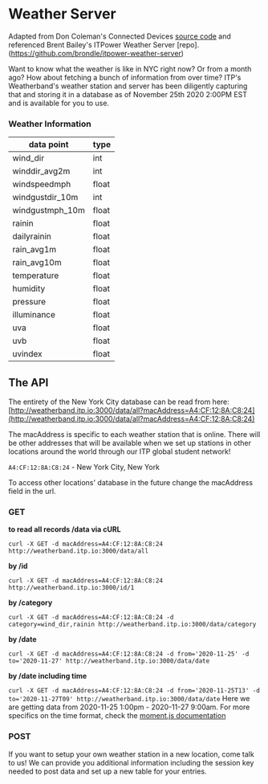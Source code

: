 # Weather Server

Adapted from Don Coleman's Connected Devices [source code](https://github.com/don/itp-connected-devices) and referenced Brent Bailey's ITPower Weather Server [repo].(https://github.com/brondle/itpower-weather-server)

Want to know what the weather is like in NYC right now? Or from a month ago? How about fetching a bunch of information from over time? ITP's Weatherband's weather station and server has been diligently capturing that and storing it in a database as of November 25th 2020 2:00PM EST and is available for you to use.

### Weather Information
| data point      | type  |
|-----------------|-------|
| wind_dir        | int   |
| winddir_avg2m   | int   |
| windspeedmph    | float |
| windgustdir_10m | int   |
| windgustmph_10m | float |
| rainin          | float |
| dailyrainin     | float |
| rain_avg1m      | float |
| rain_avg10m     | float |
| temperature     | float |
| humidity        | float |
| pressure        | float |
| illuminance     | float |
| uva             | float |
| uvb             | float |
| uvindex         | float |

## The API

The entirety of the New York City database can be read from here: 
[http://weatherband.itp.io:3000/data/all?macAddress=A4:CF:12:8A:C8:24](http://weatherband.itp.io:3000/data/all?macAddress=A4:CF:12:8A:C8:24)

The macAddress is specific to each weather station that is online. There will be other addresses that will be available when we set up stations in other locations around the world through our ITP global student network! 

`A4:CF:12:8A:C8:24` - New York City, New York

To access other locations' database in the future change the macAddress field in the url.

### GET

**to read all records /data via cURL**

```curl -X GET -d macAddress=A4:CF:12:8A:C8:24 http://weatherband.itp.io:3000/data/all```

**by /id**

```curl -X GET -d macAddress=A4:CF:12:8A:C8:24 http://weatherband.itp.io:3000/id/1```

**by /category**

```curl -X GET -d macAddress=A4:CF:12:8A:C8:24 -d category=wind_dir,rainin http://weatherband.itp.io:3000/data/category```

**by /date**

```curl -X GET -d macAddress=A4:CF:12:8A:C8:24 -d from='2020-11-25' -d to='2020-11-27' http://weatherband.itp.io:3000/data/date```

**by /date including time**

```curl -X GET -d macAddress=A4:CF:12:8A:C8:24 -d from='2020-11-25T13' -d to='2020-11-27T09' http://weatherband.itp.io:3000/data/date```
Here we are getting data from 2020-11-25 1:00pm - 2020-11-27 9:00am. For more specifics on the time format, check the [moment.js documentation](https://momentjs.com/docs/#/parsing/)

### POST

If you want to setup your own weather station in a new location, come talk to us! We can provide you additional information including the session key needed to post data and set up a new table for your entries.
